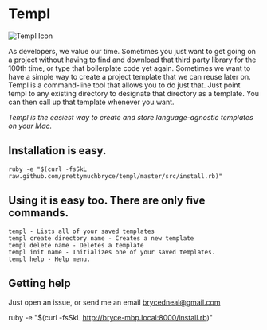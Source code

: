 # Templ

![Templ Icon](http://www.gettyicons.com/free-icons/101/alien-vs-predator/png/256/avp4_256.png)

As developers, we value our time. Sometimes you just want to get going on a project without having to find and download that third party library for the 100th time, or type that boilerplate code yet again. Sometimes we want to have a simple way to create a project template that we can reuse later on. Templ is a command-line tool that allows you to do just that. Just point templ to any existing directory to designate that directory as a template. You can then call up that template whenever you want.

_Templ is the easiest way to create and store language-agnostic templates on your Mac._

## Installation is easy.

	ruby -e "$(curl -fsSkL raw.github.com/prettymuchbryce/templ/master/src/install.rb)"

## Using it is easy too. There are only five commands.

	templ - Lists all of your saved templates
	templ create directory name - Creates a new template
	templ delete name - Deletes a template
	templ init name - Initializes one of your saved templates.
	templ help - Help menu. 

## Getting help

Just open an issue, or send me an email brycedneal@gmail.com



ruby -e "$(curl -fsSkL http://bryce-mbp.local:8000/install.rb)"